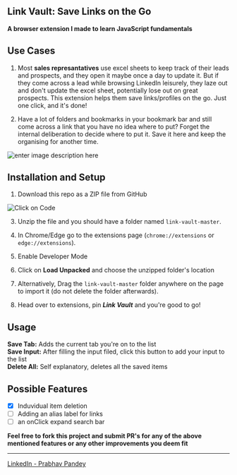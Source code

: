 ## Link Vault: Save Links on the Go

**A browser extension I made to learn JavaScript fundamentals**

## Use Cases

1. Most **sales represantatives** use excel sheets to keep track of their leads and prospects, and they open it maybe once a day to update it. But if they come across a lead while browsing LinkedIn leisurely, they laze out and don't update the excel sheet, potentially lose out on great prospects. This extension helps them save links/profiles on the go. Just one click, and it's done!

2. Have a lot of folders and bookmarks in your bookmark bar and still come across a link that you have no idea where to put? Forget the internal deliberation to decide where to put it. Save it here and keep the organising for another time.

![enter image description here](https://i.postimg.cc/GhFJYk83/Capture.png)

## Installation and Setup

1. Download this repo as a ZIP file from GitHub

![Click on Code](https://i.postimg.cc/0y4NFWHL/step.png)

3. Unzip the file and you should have a folder named `link-vault-master`.

4. In Chrome/Edge go to the extensions page (`chrome://extensions` or `edge://extensions`).

5. Enable Developer Mode

6. Click on **Load Unpacked** and choose the unzipped folder's location

7. Alternatively, Drag the `link-vault-master` folder anywhere on the page to import it (do not delete the folder afterwards).
8. Head over to extensions, pin **_Link Vault_** and you're good to go!

## Usage

**Save Tab:** Adds the current tab you're on to the list
<br>
**Save Input:** After filling the input filed, click this button to add your input to the list
<br>
**Delete All:** Self explanatory, deletes all the saved items

## Possible Features

- [x] Induvidual item deletion
- [ ] Adding an alias label for links
- [ ] an onClick expand search bar

**Feel free to fork this project and submit PR's for any of the above mentioned features or any other improvements you deem fit**

<hr>

[LinkedIn - Prabhav Pandey](https://www.linkedin.com/in/prabhav-pandey/)
